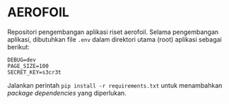 # AEROFOIL
Repositori pengembangan aplikasi riset aerofoil. Selama pengembangan aplikasi, dibutuhkan file
```.env``` dalam direktori utama (root) aplikasi sebagai berikut:

```text
DEBUG=dev
PAGE_SIZE=100
SECRET_KEY=s3cr3t
```

Jalankan perintah ```pip install -r requirements.txt``` untuk menambahkan _package dependencies_
yang diperlukan.
